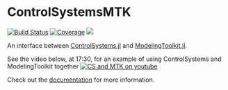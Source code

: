 # ControlSystemsMTK

[![Build Status](https://github.com/JuliaControl/ControlSystemsMTK.jl/workflows/CI/badge.svg)](https://github.com/JuliaControl/ControlSystemsMTK.jl/actions)
[![Coverage](https://codecov.io/gh/JuliaControl/ControlSystemsMTK.jl/branch/master/graph/badge.svg)](https://codecov.io/gh/JuliaControl/ControlSystemsMTK.jl)
[![](https://img.shields.io/badge/docs-latest-blue.svg)](https://juliacontrol.github.io/ControlSystemsMTK.jl/dev)

An interface between [ControlSystems.jl](https://github.com/JuliaControl/ControlSystems.jl) and [ModelingToolkit.jl](https://github.com/SciML/ModelingToolkit.jl).

See the video below, at 17:30, for an example of using ControlSystems and ModelingToolkit together
[![CS and MTK on youtube](https://img.youtube.com/vi/favQKOyyx4o/0.jpg)](https://www.youtube.com/watch?v=favQKOyyx4o)

Check out the [documentation](https://juliacontrol.github.io/ControlSystemsMTK.jl/dev) for more information.
